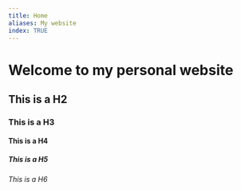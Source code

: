 ```yaml
---
title: Home
aliases: My website
index: TRUE
---
```


# Welcome to my personal website

## This is a H2

### This is a H3

#### This is a H4

##### This is a H5

###### This is a H6
